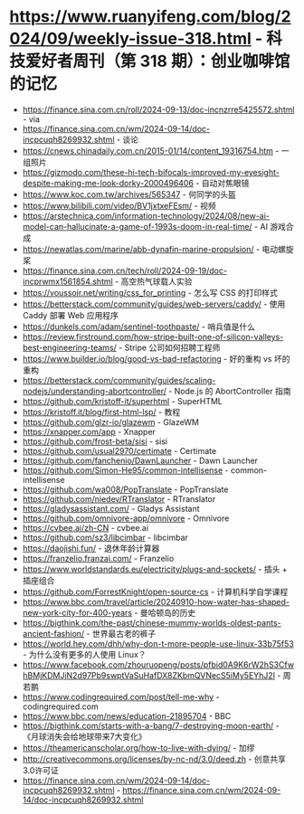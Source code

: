 # https://www.ruanyifeng.com/blog/2024/09/weekly-issue-318.html - 科技爱好者周刊（第 318 期）：创业咖啡馆的记忆

- https://finance.sina.com.cn/roll/2024-09-13/doc-incnzrre5425572.shtml - via
- https://finance.sina.com.cn/wm/2024-09-14/doc-incpcuqh8269932.shtml - 谈论
- https://cnews.chinadaily.com.cn/2015-01/14/content_19316754.htm - 一组照片
- https://gizmodo.com/these-hi-tech-bifocals-improved-my-eyesight-despite-making-me-look-dorky-2000496406 - 自动对焦眼镜
- https://www.koc.com.tw/archives/565347 - 何同学的头盔
- https://www.bilibili.com/video/BV1jxtxeFEsm/ - 视频
- https://arstechnica.com/information-technology/2024/08/new-ai-model-can-hallucinate-a-game-of-1993s-doom-in-real-time/ - AI 游戏合成
- https://newatlas.com/marine/abb-dynafin-marine-propulsion/ - 电动螺旋桨
- https://finance.sina.com.cn/tech/roll/2024-09-19/doc-incprwmx1561854.shtml - 高空热气球载人实验
- https://voussoir.net/writing/css_for_printing - 怎么写 CSS 的打印样式
- https://betterstack.com/community/guides/web-servers/caddy/ - 使用 Caddy 部署 Web 应用程序
- https://dunkels.com/adam/sentinel-toothpaste/ - 哨兵值是什么
- https://review.firstround.com/how-stripe-built-one-of-silicon-valleys-best-engineering-teams/ - Stripe 公司如何招聘工程师
- https://www.builder.io/blog/good-vs-bad-refactoring - 好的重构 vs 坏的重构
- https://betterstack.com/community/guides/scaling-nodejs/understanding-abortcontroller/ - Node.js 的 AbortController 指南
- https://github.com/kristoff-it/superhtml - SuperHTML
- https://kristoff.it/blog/first-html-lsp/ - 教程
- https://github.com/glzr-io/glazewm - GlazeWM
- https://xnapper.com/app - Xnapper
- https://github.com/frost-beta/sisi - sisi
- https://github.com/usual2970/certimate - Certimate
- https://github.com/fanchenio/DawnLauncher - Dawn Launcher
- https://github.com/Simon-He95/common-intellisense - common-intellisense
- https://github.com/wa008/PopTranslate - PopTranslate
- https://github.com/niedev/RTranslator - RTranslator
- https://gladysassistant.com/ - Gladys Assistant
- https://github.com/omnivore-app/omnivore - Omnivore
- https://cvbee.ai/zh-CN - cvbee.ai
- https://github.com/sz3/libcimbar - libcimbar
- https://daojishi.fun/ - 退休年龄计算器
- https://franzelio.franzai.com/ - Franzelio
- https://www.worldstandards.eu/electricity/plugs-and-sockets/ - 插头 + 插座组合
- https://github.com/ForrestKnight/open-source-cs - 计算机科学自学课程
- https://www.bbc.com/travel/article/20240910-how-water-has-shaped-new-york-city-for-400-years - 曼哈顿岛的历史
- https://bigthink.com/the-past/chinese-mummy-worlds-oldest-pants-ancient-fashion/ - 世界最古老的裤子
- https://world.hey.com/dhh/why-don-t-more-people-use-linux-33b75f53 - 为什么没有更多的人使用 Linux？
- https://www.facebook.com/zhouruopeng/posts/pfbid0A9K6rW2hS3CfwhBMjKDMJjN2d97Pb9swptVaSuHafDX8ZKbmQVNecS5iMy5EYhJ2l - 周若鹏
- https://www.codingrequired.com/post/tell-me-why - codingrequired.com
- https://www.bbc.com/news/education-21895704 - BBC
- https://bigthink.com/starts-with-a-bang/7-destroying-moon-earth/ - 《月球消失会给地球带来7大变化》
- https://theamericanscholar.org/how-to-live-with-dying/ - 加缪
- http://creativecommons.org/licenses/by-nc-nd/3.0/deed.zh - 创意共享3.0许可证
- https://finance.sina.com.cn/wm/2024-09-14/doc-incpcuqh8269932.shtml - https://finance.sina.com.cn/wm/2024-09-14/doc-incpcuqh8269932.shtml